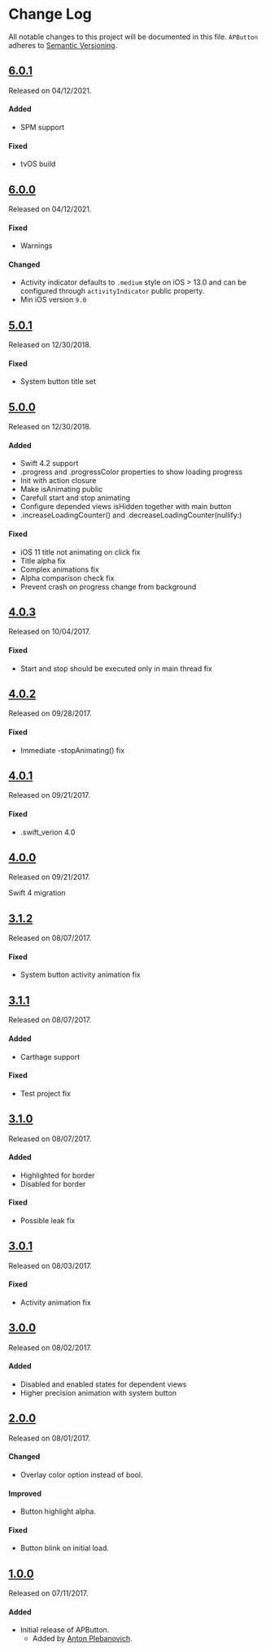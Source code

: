 # Change Log
All notable changes to this project will be documented in this file.
`APButton` adheres to [Semantic Versioning](http://semver.org/).


## [6.0.1](https://github.com/APUtils/APButton/releases/tag/6.0.1)
Released on 04/12/2021.

#### Added
- SPM support

#### Fixed
- tvOS build


## [6.0.0](https://github.com/APUtils/APButton/releases/tag/6.0.0)
Released on 04/12/2021.

#### Fixed
- Warnings

#### Changed
- Activity indicator defaults to `.medium` style on iOS > 13.0 and can be configured through `activityIndicator` public property.
- Min iOS version `9.0`


## [5.0.1](https://github.com/APUtils/APButton/releases/tag/5.0.1)
Released on 12/30/2018.

#### Fixed
- System button title set


## [5.0.0](https://github.com/APUtils/APButton/releases/tag/5.0.0)
Released on 12/30/2018.

#### Added
- Swift 4.2 support
- .progress and .progressColor properties to show loading progress
- Init with action closure
- Make isAnimating public
- Carefull start and stop animating
- Configure depended views isHidden together with main button
- .increaseLoadingCounter() and .decreaseLoadingCounter(nullify:)

#### Fixed
- iOS 11 title not animating on click fix
- Title alpha fix
- Complex animations fix
- Alpha comparison check fix
- Prevent crash on progress change from background


## [4.0.3](https://github.com/APUtils/APButton/releases/tag/4.0.3)
Released on 10/04/2017.

#### Fixed
- Start and stop should be executed only in main thread fix


## [4.0.2](https://github.com/APUtils/APButton/releases/tag/4.0.2)
Released on 09/28/2017.

#### Fixed
- Immediate -stopAnimating() fix


## [4.0.1](https://github.com/APUtils/APButton/releases/tag/4.0.1)
Released on 09/21/2017.

#### Fixed
- .swift_verion 4.0


## [4.0.0](https://github.com/APUtils/APButton/releases/tag/4.0.0)
Released on 09/21/2017.

Swift 4 migration


## [3.1.2](https://github.com/APUtils/APButton/releases/tag/3.1.2)
Released on 08/07/2017.

#### Fixed
- System button activity animation fix


## [3.1.1](https://github.com/APUtils/APButton/releases/tag/3.1.1)
Released on 08/07/2017.

#### Added
- Carthage support

#### Fixed
- Test project fix


## [3.1.0](https://github.com/APUtils/APButton/releases/tag/3.1.0)
Released on 08/07/2017.

#### Added
- Highlighted for border
- Disabled for border

#### Fixed
- Possible leak fix


## [3.0.1](https://github.com/APUtils/APButton/releases/tag/3.0.1)
Released on 08/03/2017.

#### Fixed
- Activity animation fix


## [3.0.0](https://github.com/APUtils/APButton/releases/tag/3.0.0)
Released on 08/02/2017.

#### Added
- Disabled and enabled states for dependent views
- Higher precision animation with system button


## [2.0.0](https://github.com/APUtils/APButton/releases/tag/2.0.0)
Released on 08/01/2017.

#### Changed
- Overlay color option instead of bool.

#### Improved
- Button highlight alpha.

#### Fixed
- Button blink on initial load.


## [1.0.0](https://github.com/APUtils/APButton/releases/tag/1.0.0)
Released on 07/11/2017.

#### Added
- Initial release of APButton.
  - Added by [Anton Plebanovich](https://github.com/anton-plebanovich).
